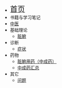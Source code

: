 * [<font size=5>首页</font>](/)
* 书籍与学习笔记
* [中医](/tcm/)
* 基础理论
  * [脏腑](/tcm/organs)
* 诊断
  * [症状](/tcm/symptom)
* 药物
  * [脏腑用药（中成药）](/tcm/drugs/patent-drugs-for-organs)
  * [中成药汇总](/tcm/drugs/patent-drug)
* 其它
  * [问题](/tcm/questions)
